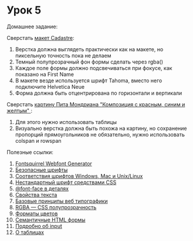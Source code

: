 # Урок 5

Домашнее задание:

Сверстать [макет Cadastre](/html_05/homework5.psd):

1. Верстка должна выглядеть практически как на макете, но пиксельную точность пока не делаем
2. Темный полупрозрачный фон формы сделать через rgba()
3. Каждое поле формы должно подсвечиваться при фокусе, как показано на First Name
4. В макете везде используется шрифт Tahoma, вместо него подключите Helvetica Neue
5. Форма должна быть отцентрирована по горизонтали и вертикали

Сверстать [картину Пита Мондриана "Композиция с красным, синим и желтым" ](/html_05/homework5_table.png):

1. Для этого нужно использовать таблицы
2. Визуально верстка должна быть похожа на картину, но сохранение пропорций прямоугольников не обязательно, нужно использовать colspan и rowspan


Полезные ссылки:

1. [Fontsquirrel Webfont Generator](http://www.fontsquirrel.com/tools/webfont-generator)
2. [Безопасные шрифты](http://www.xiper.net/collect/html-and-css-tricks/typographics/safe-fonts.html)
3. [Соответствия шрифтов Windows, Mac и Unix/Linux](http://www.xiper.net/collect/html-and-css-tricks/typographics/safe-fonts-part2.html)
4. [Нестандартный шрифт средствами CSS](http://www.xiper.net/collect/html-and-css-tricks/typographics/font-face-non-standart-fonts-on-css.html)
5. [@font-face в деталях](http://xiper.net/collect/html-and-css-tricks/typographics/font-face-in-the-details)
6. [Свойства текста](http://htmlbook.ru/content/svoystva-teksta)
7. [Базовые принципы веб типографики](http://www.wearymax.ru/webmasters/typographic/)
8. [RGBA — CSS полупрозрачность](http://www.xiper.net/collect/html-and-css-tricks/css-tricks/rgba.html)
9. [Форматы цветов](http://htmlbook.ru/css/value/color)
10. [Семантичные HTML формы](http://www.xiper.net/learn/tegofenshuj/semantic-html-forms.html)
11. [Подробно об input](http://www.xiper.net/manuals/html/tags/input.html)
12. [О таблицах](http://htmlbook.ru/html/table)
